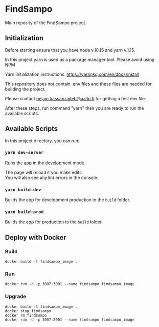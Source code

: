 # FindSampo

Main reposity of the FindSampo project.

## Initialization

Before starting ensure that you have node v.10.15 and yarn v.1.15.<br>

In this project yarn is used as a package manager tool. Please avoid using NPM<br>

Yarn initialization instructions: https://yarnpkg.com/en/docs/install<br>

This repository does not contain .env files and these files are needed for building the project.<br>

Please contact pejam.hassanzadeh@aalto.fi for getting a test env file.<br>

After these steps, run command "yarn" then you are ready to run the available scripts.

## Available Scripts

In this project directory, you can run:

### `yarn dev-server`

Runs the app in the development mode.<br>

The page will reload if you make edits.<br>
You will also see any lint errors in the console.

### `yarn build:dev`

Builds the app for development production to the `build` folder.<br>

### `yarn build:prod`

Builds the app for production to the `build` folder.<br>

## Deploy with Docker

### Build
 `docker build -t findsampo_image .`

### Run
 `docker run -d -p 3007:3001 --name findsampo findsampo_image`

### Upgrade
```
docker build -t findsampo_image .
docker stop findsampo
docker rm findsampo
docker run -d -p 3007:3001 --name findsampo findsampo_image
